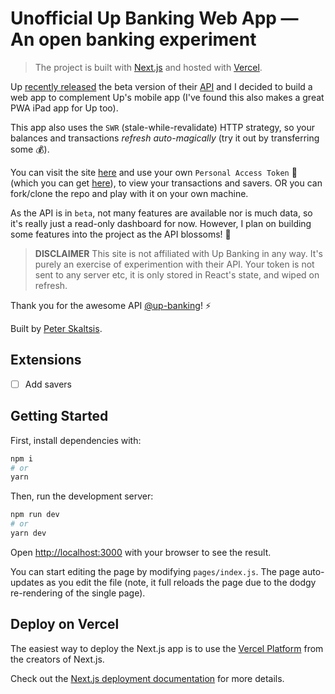 # Unofficial Up Banking Web App — An open banking experiment

> The project is built with [Next.js](https://nextjs.org/) and hosted with [Vercel](https://vercel.com/).

Up [recently released](https://up.com.au/blog/api_lets_hack_on_banking/) the beta version of their [API](https://developer.up.com.au/) and I decided to build a web app to complement Up's mobile app (I've found this also makes a great PWA iPad app for Up too).

This app also uses the `SWR` (stale-while-revalidate) HTTP strategy, so your balances and transactions _refresh auto-magically_ (try it out by transferring some 💰).

You can visit the site [here](https://up-banking-web-unofficial.vercel.app) and use your own `Personal Access Token` 👾 (which you can get [here](https://api.up.com.au/getting_started/)), to view your transactions and savers. OR you can fork/clone the repo and play with it on your own machine.

As the API is in `beta`, not many features are available nor is much data, so it's really just a read-only dashboard for now. However, I plan on building some features into the project as the API blossoms! 🎉

> **DISCLAIMER** This site is not affiliated with Up Banking in any way. It's purely an exercise of experimention with their API. Your token is not sent to any server etc, it is only stored in React's state, and wiped on refresh.

Thank you for the awesome API [@up-banking](https://www.github.com/up-banking)! ⚡️

Built by [Peter Skaltsis](https://www.twitter.com/peterjskaltsis).

## Extensions

- [ ] Add savers

## Getting Started

First, install dependencies with:

```bash
npm i
# or
yarn
```

Then, run the development server:

```bash
npm run dev
# or
yarn dev
```

Open [http://localhost:3000](http://localhost:3000) with your browser to see the result.

You can start editing the page by modifying `pages/index.js`. The page auto-updates as you edit the file (note, it full reloads the page due to the dodgy re-rendering of the single page).

## Deploy on Vercel

The easiest way to deploy the Next.js app is to use the [Vercel Platform](https://vercel.com/import?utm_medium=default-template&filter=next.js&utm_source=create-next-app&utm_campaign=create-next-app-readme) from the creators of Next.js.

Check out the [Next.js deployment documentation](https://nextjs.org/docs/deployment) for more details.
